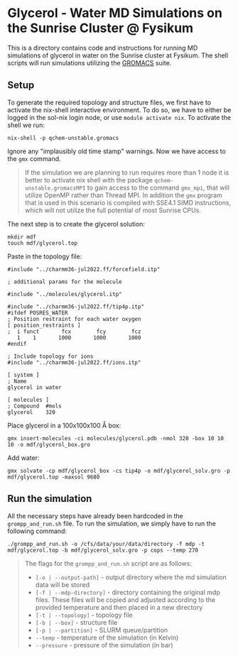 
# Glycerol - Water MD Simulations on the Sunrise Cluster @ Fysikum

This is a directory contains code and instructions for running MD simulations of glycerol in water on the Sunrise cluster at Fysikum. The shell scripts will run simulations utilizing the [GROMACS](https://manual.gromacs.org/2023/) suite.

## Setup

To generate the required topology and structure files, we first have to activate the nix-shell interactive environment. To do so, we have to either be logged in the sol-nix login node, or use `module activate nix`. To activate the shell we run:

```shell
nix-shell -p qchem-unstable.gromacs
```

Ignore any "implausibly old time stamp" warnings. Now we have access to the `gmx` command.

> If the simulation we are planning to run requires more than 1 node it is better to activate nix shell with the package `qchem-unstable.gromacsMPI` to gain access to the command `gmx_mpi`, that will utilize OpenMP rather than Thread MPI. In addition the `gmx` program that is used in this scenario is compiled with SSE4.1 SIMD instructions, which will not utilize the full potential of most Sunrise CPUs.

The next step is to create the glycerol solution:

```shell
mkdir mdf
touch mdf/glycerol.top
```

Paste in the topology file:

```text
#include "../charmm36-jul2022.ff/forcefield.itp"

; additional params for the molecule

#include "../molecules/glycerol.itp"

#include "../charmm36-jul2022.ff/tip4p.itp"
#ifdef POSRES_WATER
; Position restraint for each water oxygen
[ position_restraints ]
;  i funct		 fcx		fcy		   fcz
   1	1		1000	   1000		  1000
#endif

; Include topology for ions
#include "../charmm36-jul2022.ff/ions.itp"

[ system ]
; Name
glycerol in water

[ molecules ]
; Compound  #mols
glycerol    320
```

Place glycerol in a 100x100x100 Å box:

```shell
gmx insert-molecules -ci molecules/glycerol.pdb -nmol 320 -box 10 10 10 -o mdf/glycerol_box.gro
```

Add water:

```shell
gmx solvate -cp mdf/glycerol_box -cs tip4p -o mdf/glycerol_solv.gro -p mdf/glycerol.top -maxsol 9680
```

## Run the simulation

All the necessary steps have already been hardcoded in the `grompp_and_run.sh` file. To run the simulation, we simply have to run the following command:

```shell
./grompp_and_run.sh -o /cfs/data/your/data/directory -f mdp -t mdf/glycerol.top -b mdf/glycerol_solv.gro -p cops --temp 270
```

> The flags for the `grompp_and_run.sh` script are as follows:
>
> - `[-o | --output-path]` - output directory where the md simulation data will be stored
> - `[-f | --mdp-directory]` - directory containing the original mdp files. These files will be copied and adjusted according to the provided temperature and then placed in a new directory
> - `[-t | --topology]` - topology file
> - `[-b | --box]` - structure file
> - `[-p | --partition]` - SLURM queue/partition
> - `--temp` - temperature of the simulation (in Kelvin)
> - `--pressure` - pressure of the simulation (in bar)
>
